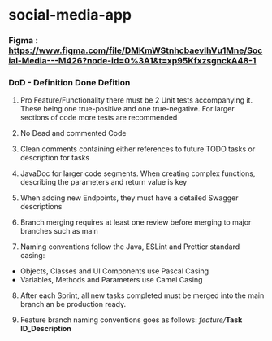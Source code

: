 # social-media-app

### Figma : https://www.figma.com/file/DMKmWStnhcbaevlhVu1Mne/Social-Media---M426?node-id=0%3A1&t=xp95KfxzsgnckA48-1


### DoD - Definition Done Defition

1. Pro Feature/Functionality there must be 2 Unit tests accompanying it. These being one true-positive and one true-negative. For larger sections of code more tests are recommended

2. No Dead and commented Code

3. Clean comments containing either references to future TODO tasks or description for tasks

4. JavaDoc for larger code segments. When creating complex functions, describing the parameters and return value is key

5. When adding new Endpoints, they must have a detailed Swagger descriptions

6. Branch merging requires at least one review before merging to major branches such as main

7. Naming conventions follow the Java, ESLint and Prettier standard casing: 
- Objects, Classes and UI Components use Pascal Casing
- Variables, Methods and Parameters use Camel Casing

8. After each Sprint, all new tasks completed must be merged into the main branch an be production ready.

9. Feature branch naming conventions goes as follows: _feature/_**Task ID_Description**
